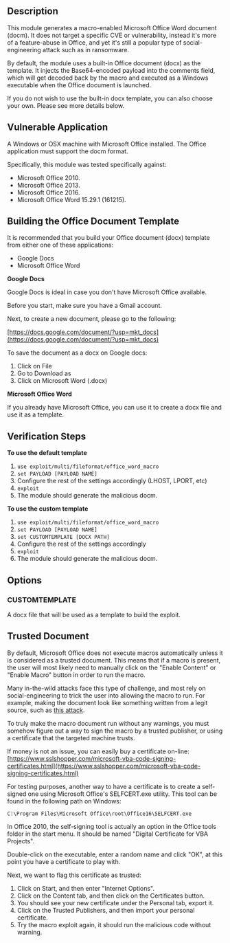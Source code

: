 
## Description

This module generates a macro-enabled Microsoft Office Word document (docm). It does not target a
specific CVE or vulnerability, instead it's more of a feature-abuse in Office, and yet it's still a
popular type of social-engineering attack such as in ransomware.

By default, the module uses a built-in Office document (docx) as the template. It injects the
Base64-encoded payload into the comments field, which will get decoded back by the macro and executed
as a Windows executable when the Office document is launched.

If you do not wish to use the built-in docx template, you can also choose your own. Please see more
details below.


## Vulnerable Application

A Windows or OSX machine with Microsoft Office installed. The Office application must support the docm
format.

Specifically, this module was tested specifically against:

* Microsoft Office 2010.
* Microsoft Office 2013.
* Microsoft Office 2016.
* Microsoft Office Word 15.29.1 (161215).

## Building the Office Document Template

It is recommended that you build your Office document (docx) template from either one of these
applications:

* Google Docs
* Microsoft Office Word

**Google Docs**

Google Docs is ideal in case you don't have Microsoft Office available.

Before you start, make sure you have a Gmail account.

Next, to create a new document, please go to the following:

[https://docs.google.com/document/?usp=mkt_docs](https://docs.google.com/document/?usp=mkt_docs)

To save the document as a docx on Google docs:

1. Click on File
2. Go to Download as
3. Click on Microsoft Word (.docx)

**Microsoft Office Word**

If you already have Microsoft Office, you can use it to create a docx file and use it as a template.


## Verification Steps

**To use the default template**

1. ```use exploit/multi/fileformat/office_word_macro```
2. ```set PAYLOAD [PAYLOAD NAME]```
3. Configure the rest of the settings accordingly (LHOST, LPORT, etc)
4. ```exploit```
5. The module should generate the malicious docm.

**To use the custom template**

1. ```use exploit/multi/fileformat/office_word_macro```
2. ```set PAYLOAD [PAYLOAD NAME]```
3. ```set CUSTOMTEMPLATE [DOCX PATH]```
4. Configure the rest of the settings accordingly
5. ```exploit```
6. The module should generate the malicious docm.

## Options

### CUSTOMTEMPLATE 

A docx file that will be used as a template to build the exploit.

## Trusted Document

By default, Microsoft Office does not execute macros automatically unless it is considered as a
trusted document. This means that if a macro is present, the user will most likely need to manually
click on the "Enable Content" or "Enable Macro" button in order to run the macro.

Many in-the-wild attacks face this type of challenge, and most rely on social-engineering to trick
the user into allowing the macro to run. For example, making the document look like something
written from a legit source, such as [this attack](https://motherboard.vice.com/en_us/article/these-hackers-cleverly-disguised-their-malware-as-a-document-about-trumps-victory).

To truly make the macro document run without any warnings, you must somehow figure out a way to
sign the macro by a trusted publisher, or using a certificate that the targeted machine trusts.

If money is not an issue, you can easily buy a certificate on-line:
[https://www.sslshopper.com/microsoft-vba-code-signing-certificates.html](https://www.sslshopper.com/microsoft-vba-code-signing-certificates.html)

For testing purposes, another way to have a certificate is to create a self-signed one using
Microsoft Office's SELFCERT.exe utility. This tool can be found in the following path on
Windows:

```
C:\Program Files\Microsoft Office\root\Office16\SELFCERT.exe
```

In Office 2010, the self-signing tool is actually an option in the Office tools folder in the
start menu. It should be named "Digital Certificate for VBA Projects".

Double-click on the executable, enter a random name and click "OK", at this point you have a
certificate to play with.

Next, we want to flag this certificate as trusted:

1. Click on Start, and then enter "Internet Options".
2. Click on the Content tab, and then click on the Certificates button.
3. You should see your new certificate under the Personal tab, export it.
4. Click on the Trusted Publishers, and then import your personal certificate.
5. Try the macro exploit again, it should run the malicious code without warning.
